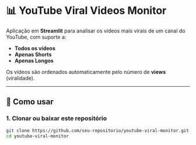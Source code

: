 # 📊 YouTube Viral Videos Monitor

Aplicação em **Streamlit** para analisar os vídeos mais virais de um canal do YouTube, com suporte a:
- **Todos os vídeos**
- **Apenas Shorts**
- **Apenas Longos**

Os vídeos são ordenados automaticamente pelo número de **views** (viralidade).

---

## 🚀 Como usar

### 1. Clonar ou baixar este repositório
```bash
git clone https://github.com/seu-repositorio/youtube-viral-monitor.git
cd youtube-viral-monitor
